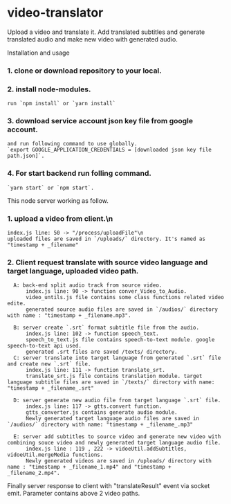 # video-translator
Upload a video and translate it. Add translated subtitles and generate translated audio and make new video with generated audio.

Installation and usage

### 1. clone or download repository to your local.   
### 2. install node-modules.  
	run `npm install` or `yarn install`
### 3. download service account json key file from google account.   
	and run following command to use globally.   
	`export GOOGLE_APPLICATION_CREDENTIALS = [downloaded json key file path.json]`.   
### 4. For start backend run folling command.  
	`yarn start` or `npm start`.  
  
  This node server working as follow.  
  
###  1. upload a video from client.\n
    index.js line: 50 -> "/process/uploadFile"\n
    uploaded files are saved in `/uploads/` directory. It's named as "timestamp + _filename"
  
###  2. Client request translate with source video language and target language, uploaded video path.
      
      A: back-end split audio track from source video.   
          index.js line: 90 -> function conver_Video_to_Audio.    
          video_untils.js file contains some class functions related video edite.  
          generated source audio files are saved in `/audios/` directory with name : "timestamp + _filename.mp3".  
      
      B: server create `.srt` format subtitle file from the audio.  
          index.js line: 102 -> function speech_text.  
          speech_to_text.js file contains speech-to-text module. google speech-to-text api used.   
          generated .srt files are saved /texts/ directory.  
      C: server translate into target language from generated `.srt` file and create new `.srt` file.   
          index.js line: 111 -> function translate_srt.  
          translate_srt.js file contains translation module. target language subtitle files are saved in `/texts/` directory with name: "timestamp + _filename_.srt"
     
      D: server generate new audio file from target language `.srt` file.  
          index.js line: 117 -> gtts.convert function.  
          gtts_converter.js contains generate audio module.  
          Newly generated target language audio files are saved in `/audios/` directory with name: "timestamp + _filename_.mp3"
      
      E: server add subtitles to source video and generate new video with combining souce video and newly generated target language audio file.   
          index.js line : 119 , 222 -> vidoeUtil.addSubtitles, vidoeUtil.mergeMedia functions.      
          Newly generated videos are saved in /uploads/ directory with name : "timestamp + _filename_1.mp4" and "timestamp + _filename_2.mp4".  
          
Finally server response to client with "translateResult" event via socket emit. Parameter contains above 2 video paths.

          

